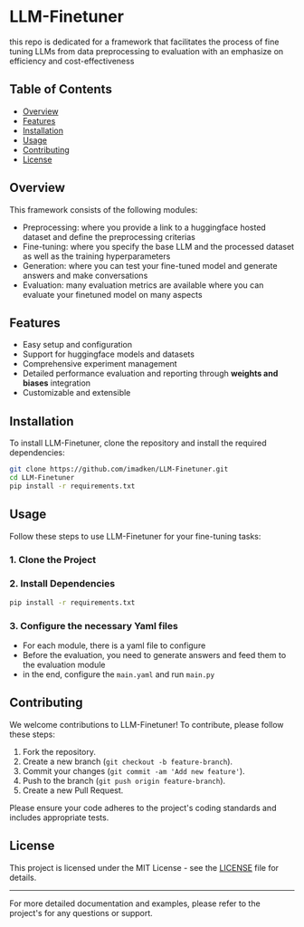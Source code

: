 # LLM-Finetuner
this repo is dedicated for a framework that facilitates the process of fine tuning LLMs from data preprocessing to evaluation with an emphasize on efficiency and cost-effectiveness



## Table of Contents

- [Overview](#overview)
- [Features](#features)
- [Installation](#installation)
- [Usage](#usage)
- [Contributing](#contributing)
- [License](#license)

## Overview

This framework consists of the following modules:
- Preprocessing: where you provide a link to a huggingface hosted dataset and define the preprocessing criterias
- Fine-tuning: where you specify the base LLM and the processed dataset as well as the training hyperparameters
- Generation: where you can test your fine-tuned model and generate answers and make conversations
- Evaluation: many evaluation metrics are available where you can evaluate your finetuned model on many aspects
  

## Features

- Easy setup and configuration
- Support for huggingface models and datasets
- Comprehensive experiment management
- Detailed performance evaluation and reporting through **weights and biases** integration
- Customizable and extensible

## Installation

To install LLM-Finetuner, clone the repository and install the required dependencies:

```bash
git clone https://github.com/imadken/LLM-Finetuner.git
cd LLM-Finetuner
pip install -r requirements.txt
```

## Usage

Follow these steps to use LLM-Finetuner for your fine-tuning tasks:

### 1. Clone the Project

### 2. Install Dependencies

```bash
pip install -r requirements.txt
```

### 3. Configure the necessary Yaml files

- For each module, there is a yaml file to configure
- Before the evaluation, you need to generate answers and feed them to the evaluation module
- in the end, configure the ```main.yaml``` and run ```main.py```

## Contributing

We welcome contributions to LLM-Finetuner! To contribute, please follow these steps:

1. Fork the repository.
2. Create a new branch (`git checkout -b feature-branch`).
3. Commit your changes (`git commit -am 'Add new feature'`).
4. Push to the branch (`git push origin feature-branch`).
5. Create a new Pull Request.

Please ensure your code adheres to the project's coding standards and includes appropriate tests.

## License

This project is licensed under the MIT License - see the [LICENSE](LICENSE) file for details.

---

For more detailed documentation and examples, please refer to the project's for any questions or support.
